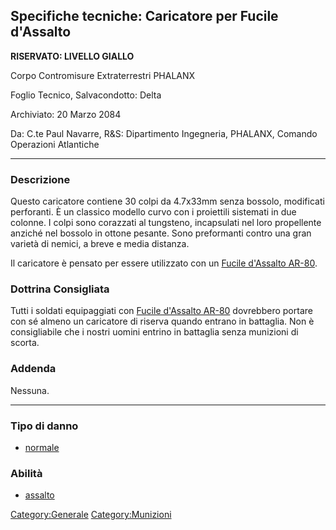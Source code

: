 ## Specifiche tecniche: Caricatore per Fucile d'Assalto

**RISERVATO: LIVELLO GIALLO**

Corpo Contromisure Extraterrestri PHALANX

Foglio Tecnico, Salvacondotto: Delta

Archiviato: 20 Marzo 2084

Da: C.te Paul Navarre, R&S: Dipartimento Ingegneria, PHALANX, Comando
Operazioni Atlantiche

------------------------------------------------------------------------

### Descrizione

Questo caricatore contiene 30 colpi da 4.7x33mm senza bossolo,
modificati perforanti. È un classico modello curvo con i proiettili
sistemati in due colonne. I colpi sono corazzati al tungsteno,
incapsulati nel loro propellente anziché nel bossolo in ottone pesante.
Sono preformanti contro una gran varietà di nemici, a breve e media
distanza.

Il caricatore è pensato per essere utilizzato con un [Fucile d'Assalto
AR-80](Equipaggiamento/Armi_primarie/Fucile_d'Assalto "wikilink").

### Dottrina Consigliata

Tutti i soldati equipaggiati con [Fucile d'Assalto
AR-80](Equipaggiamento/Armi_primarie/Fucile_d'Assalto "wikilink")
dovrebbero portare con sé almeno un caricatore di riserva quando entrano
in battaglia. Non è consigliabile che i nostri uomini entrino in
battaglia senza munizioni di scorta.

### Addenda

Nessuna.

------------------------------------------------------------------------

### Tipo di danno

- [normale](Danno/normale "wikilink")

### Abilità

- [assalto](Abilita/assalto "wikilink")

[Category:Generale](Category:Generale "wikilink")
[Category:Munizioni](Category:Munizioni "wikilink")